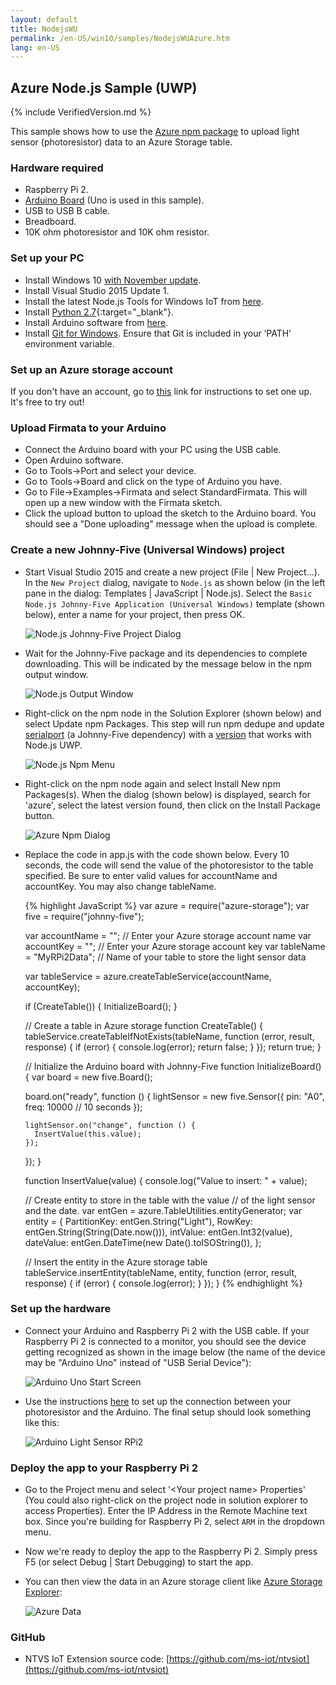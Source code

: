 ```yaml
---
layout: default
title: NodejsWU
permalink: /en-US/win10/samples/NodejsWUAzure.htm
lang: en-US
---
```


## Azure Node.js Sample (UWP)
{% include VerifiedVersion.md %}

This sample shows how to use the [Azure npm package](https://www.npmjs.com/package/azure) to upload light sensor (photoresistor) data to an Azure Storage table.

### Hardware required
* Raspberry Pi 2.
* [Arduino Board](https://www.arduino.cc/en/main/products) (Uno is used in this sample).
* USB to USB B cable.
* Breadboard.
* 10K ohm photoresistor and 10K ohm resistor.


### Set up your PC
* Install Windows 10 [with November update](http://windows.microsoft.com/en-us/windows-10/windows-update-faq).
* Install Visual Studio 2015 Update 1.
* Install the latest Node.js Tools for Windows IoT from [here](http://aka.ms/ntvsiotlatest).
* Install [Python 2.7](https://www.python.org/downloads/){:target="_blank"}.
* Install Arduino software from [here](https://www.arduino.cc/en/Main/Software).
* Install [Git for Windows](http://git-scm.com/download/win). Ensure that Git is included in your ‘PATH’ environment variable.


### Set up an Azure storage account
If you don't have an account, go to [this](https://azure.microsoft.com/en-us/documentation/articles/storage-create-storage-account/#create-a-storage-account) link for instructions to set one up. It's free to try out!


### Upload Firmata to your Arduino
* Connect the Arduino board with your PC using the USB cable.
* Open Arduino software.
* Go to Tools->Port and select your device.
* Go to Tools->Board and click on the type of Arduino you have.
* Go to File->Examples->Firmata and select StandardFirmata. This will open up a new window with the Firmata sketch.
* Click the upload button to upload the sketch to the Arduino board. You should see a "Done uploading" message when the upload is complete.


### Create a new Johnny-Five (Universal Windows) project
* Start Visual Studio 2015 and create a new project (File \| New Project...). In the `New Project` dialog, navigate to `Node.js` as shown below (in the left pane in the dialog: Templates \| JavaScript \| Node.js).
  Select the `Basic Node.js Johnny-Five Application (Universal Windows)` template (shown below), enter a name for your project, then press OK.

  ![Node.js Johnny-Five Project Dialog]({{site.baseurl}}/images/Nodejs/nodejswuj5-newprojectdialog.png)

* Wait for the Johnny-Five package and its dependencies to complete downloading. This will be indicated by the message below in the npm output window.

  ![Node.js Output Window]({{site.baseurl}}/images/Nodejs/npm-output-window.png)

* Right-click on the npm node in the Solution Explorer (shown below) and select Update npm Packages.
  This step will run npm dedupe and update [serialport](https://www.npmjs.com/package/serialport) (a Johnny-Five dependency) with a [version](https://github.com/ms-iot/node-serialport/tree/uwp) that works with Node.js UWP.

  ![Node.js Npm Menu]({{site.baseurl}}/images/Nodejs/npm-update-menu.png)

* Right-click on the npm node again and select Install New npm Packages(s). When the dialog (shown below) is displayed, search for 'azure', select the latest version found, then click on the Install Package button.

  ![Azure Npm Dialog]({{site.baseurl}}/images/Nodejs/azure-npmdialog.png)

* Replace the code in app.js with the code shown below. Every 10 seconds, the code will send the value of the photoresistor to the table specified. Be sure to enter valid values for accountName and accountKey.
  You may also change tableName.
  
<UL>
{% highlight JavaScript %}
var azure = require("azure-storage");
var five = require("johnny-five");

var accountName = ""; // Enter your Azure storage account name
var accountKey = ""; // Enter your Azure storage account key
var tableName = "MyRPi2Data"; // Name of your table to store the light sensor data

var tableService = azure.createTableService(accountName, accountKey);

if (CreateTable()) {
  InitializeBoard();
}

// Create a table in Azure storage
function CreateTable() {
  tableService.createTableIfNotExists(tableName, function (error, result, response) {
    if (error) {
      console.log(error);
      return false;
    }
  });
  return true;
}

// Initialize the Arduino board with Johnny-Five
function InitializeBoard() {
  var board = new five.Board();
  
  board.on("ready", function () {
    lightSensor = new five.Sensor({
      pin: "A0",
      freq: 10000 // 10 seconds
    });

    lightSensor.on("change", function () {
      InsertValue(this.value);
    });
  });
}

function InsertValue(value) {
  console.log("Value to insert: " + value);
    
  // Create entity to store in the table with the value 
  // of the light sensor and the date.
  var entGen = azure.TableUtilities.entityGenerator;
  var entity = {
    PartitionKey: entGen.String("Light"),
    RowKey: entGen.String(String(Date.now())),
    intValue: entGen.Int32(value),
    dateValue: entGen.DateTime(new Date().toISOString()),
  };
    
  // Insert the entity in the Azure storage table
  tableService.insertEntity(tableName, entity, function (error, result, response) {
    if (error) {
      console.log(error);
    }
  });
}
{% endhighlight %}
</UL>


### Set up the hardware
* Connect your Arduino and Raspberry Pi 2 with the USB cable. If your Raspberry Pi 2 is connected to a monitor, 
  you should see the device getting recognized as shown in the image below (the name of the device may be "Arduino Uno" instead of "USB Serial Device"):

  ![Arduino Uno Start Screen]({{site.baseurl}}/images/Nodejs/arduino-uno-startscreen.png)


* Use the instructions [here](https://www.arduino.cc/en/Tutorial/AnalogInput) to set up the connection between your photoresistor and the Arduino. The final setup should look something like this:

  ![Arduino Light Sensor RPi2]({{site.baseurl}}/images/Nodejs/arduino-lightsensor-rpi2.png)


### Deploy the app to your Raspberry Pi 2
* Go to the Project menu and select '&lt;Your project name&gt; Properties' (You could also right-click on the project node in solution explorer to access Properties).
  Enter the IP Address in the Remote Machine text box. Since you're building for Raspberry Pi 2, select `ARM` in the dropdown menu.

* Now we're ready to deploy the app to the Raspberry Pi 2. Simply press F5 (or select Debug \| Start Debugging) to start the app. 

* You can then view the data in an Azure storage client like [Azure Storage Explorer](https://azurestorageexplorer.codeplex.com/):

  ![Azure Data]({{site.baseurl}}/images/Nodejs/azure-sampledata.png)

### GitHub
* NTVS IoT Extension source code: [https://github.com/ms-iot/ntvsiot](https://github.com/ms-iot/ntvsiot)
